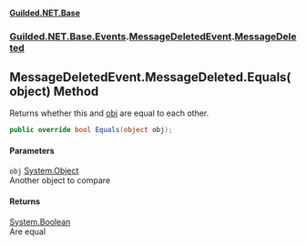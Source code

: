 
#### [Guilded.NET.Base](Guilded_NET_Base 'Guilded_NET_Base')
### [Guilded.NET.Base.Events](Guilded_NET_Base#Guilded_NET_Base_Events 'Guilded.NET.Base.Events').[MessageDeletedEvent](MessageDeletedEvent 'Guilded.NET.Base.Events.MessageDeletedEvent').[MessageDeleted](MessageDeletedEvent_MessageDeleted 'Guilded.NET.Base.Events.MessageDeletedEvent.MessageDeleted')
## MessageDeletedEvent.MessageDeleted.Equals(object) Method
Returns whether this and [obj](MessageDeletedEvent_MessageDeleted_Equals(object)#Guilded_NET_Base_Events_MessageDeletedEvent_MessageDeleted_Equals(object)_obj 'Guilded.NET.Base.Events.MessageDeletedEvent.MessageDeleted.Equals(object).obj') are equal to each other.  
```csharp
public override bool Equals(object obj);
```

#### Parameters
<a name='Guilded_NET_Base_Events_MessageDeletedEvent_MessageDeleted_Equals(object)_obj'></a>
`obj` [System.Object](https://docs.microsoft.com/en-us/dotnet/api/System.Object 'System.Object')  
Another object to compare
  

#### Returns
[System.Boolean](https://docs.microsoft.com/en-us/dotnet/api/System.Boolean 'System.Boolean')  
Are equal
